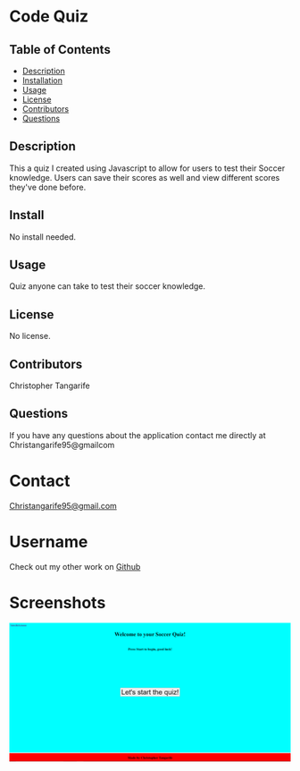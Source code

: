 # Code Quiz #

  ## Table of Contents
* [Description](#description)
* [Installation](#installation)
* [Usage](#usage)
* [License](#license)
* [Contributors](#contributors)
* [Questions](#questions)

## Description
This a quiz I created using Javascript to allow for users to test their Soccer knowledge. Users can save their scores as well and view different scores they've done before.
## Install
No install needed.
## Usage
Quiz anyone can take to test their soccer knowledge.
## License
No license.
## Contributors
Christopher Tangarife
## Questions
If you have any questions about the application contact me directly at Christangarife95@gmailcom 
# Contact
Christangarife95@gmail.com 
# Username
Check out my other work on [Github](https://github.com/ChrisCodes54)
# Screenshots
![alt text](quizstartpage.PNG)
